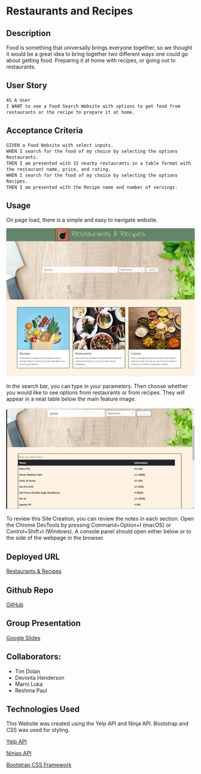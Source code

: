 # Restaurants and Recipes


## Description 

Food is something that universally brings everyone together, so we thought it would be a great idea to bring together two different ways one could go about getting food. Preparing it at home with recipes, or going out to restaurants.

## User Story

```
AS A User
I WANT to see a Food Search Website with options to get food from restaurants or the recipe to prepare it at home.
```

## Acceptance Criteria

```
GIVEN a Food Website with select inputs.
WHEN I search for the food of my choice by selecting the options Restaurants.
THEN I am presented with 15 nearby restaurants in a table format with the restaurant name, price, and rating.
WHEN I search for the food of my choice by selecting the options Recipes.
THEN I am presented with the Recipe name and number of servings.
```

## Usage
On page load, there is a simple and easy to navigate website.

![Restaurants and Recipes](./Assets/images/RR%20Screenshot.jpeg)

In the search bar, you can type in your parameters. Then choose whether you would like to see options from restaurants or from recipes. They will appear in a neat table below the main feature image.


![Restaurants and Recipes Search](./Assets/images/Screenshot-4.png)

To review this Site Creation, you can review the notes in each section. Open the Chrome DevTools by pressing Command+Option+I (macOS) or Control+Shift+I (Windows). A console panel should open either below or to the side of the webpage in the browser.

## Deployed URL

[Restaurants & Recipes](https://timdolan14.github.io/Project-1-Team/)

## Github Repo

[GitHub](https://github.com/timdolan14/Project-1-Team)

## Group Presentation 
[Google Slides](https://docs.google.com/presentation/d/1IZzhYuBtBhhLbr7KKr_VHl9eSFKKwpIwBlNStQcJ4Kw/edit#slide=id.gcb9a0b074_1_0)

## Collaborators:

- Tim Dolan
- Devonta Henderson
- Marni Luka
- Reshma Paul


## Technologies Used

This Website was created using the Yelp API and Ninja API. Bootstrap and CSS was used for styling.

[Yelp API](https://api.yelp.com/v3/businesses)

[Ninjas API](https://api.api-ninjas.com)

[Bootstrap CSS Framework](https://cdn.jsdelivr.net/npm/bootstrap@5.3)

